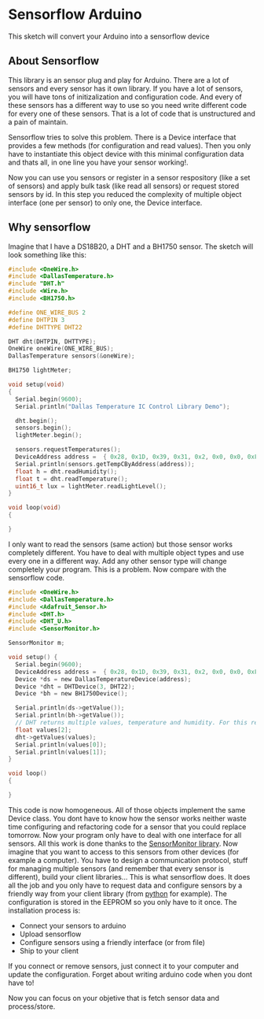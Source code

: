 Sensorflow Arduino
==================

This sketch will convert your Arduino into a sensorflow device

About Sensorflow
----------------
This library is an sensor plug and play for Arduino.
There are a lot of sensors and every sensor has it own library. If you have a lot of sensors,
you will have tons of initizalization and configuration code. And every of these sensors has
a different way to use so you need write different code for every one of these sensors. That
is a lot of code that is unstructured and a pain of maintain.

Sensorflow tries to solve this problem. There is a Device interface that provides a few methods
(for configuration and read values). Then you only have to instantiate this object device with
this minimal configuration data and thats all, in one line you have your sensor working!.

Now you can use you sensors or register in a sensor respository (like a set of sensors) and apply
bulk task (like read all sensors) or request stored sensors by id. In this step you reduced the
complexity of multiple object interface (one per sensor) to only one, the Device interface.

Why sensorflow
--------------
Imagine that I have a DS18B20, a DHT and a BH1750 sensor. The sketch will look something like this:

```c
#include <OneWire.h>
#include <DallasTemperature.h>
#include "DHT.h"
#include <Wire.h>
#include <BH1750.h>

#define ONE_WIRE_BUS 2
#define DHTPIN 3
#define DHTTYPE DHT22

DHT dht(DHTPIN, DHTTYPE);
OneWire oneWire(ONE_WIRE_BUS);
DallasTemperature sensors(&oneWire);

BH1750 lightMeter;

void setup(void)
{
  Serial.begin(9600);
  Serial.println("Dallas Temperature IC Control Library Demo");

  dht.begin();
  sensors.begin();
  lightMeter.begin();

  sensors.requestTemperatures();
  DeviceAddress address =  { 0x28, 0x1D, 0x39, 0x31, 0x2, 0x0, 0x0, 0xF0 };
  Serial.println(sensors.getTempCByAddress(address));  
  float h = dht.readHumidity();
  float t = dht.readTemperature();
  uint16_t lux = lightMeter.readLightLevel();
}

void loop(void)
{

}
```
I only want to read the sensors (same action) but those sensor works completely different. You have to deal with
multiple object types and use every one in a different way. Add any other sensor type will change completely
your program. This is a problem. Now compare with the sensorflow code.

```c
#include <OneWire.h>
#include <DallasTemperature.h>
#include <Adafruit_Sensor.h>
#include <DHT.h>
#include <DHT_U.h>
#include <SensorMonitor.h>

SensorMonitor m;

void setup() {
  Serial.begin(9600);
  DeviceAddress address =  { 0x28, 0x1D, 0x39, 0x31, 0x2, 0x0, 0x0, 0xF0 };
  Device *ds = new DallasTemperatureDevice(address);
  Device *dht = DHTDevice(3, DHT22);
  Device *bh = new BH1750Device();

  Serial.println(ds->getValue());
  Serial.println(bh->getValue());
  // DHT returns multiple values, temperature and humidity. For this reason you need the array
  float values[2];
  dht->getValues(values);
  Serial.println(values[0]);
  Serial.println(values[1]);
}

void loop()
{

}
```

This code is now homogeneous. All of those objects implement the same Device class. You
dont have to know how the sensor works neither waste time configuring and refactoring code for a sensor that
you could replace tomorrow. Now your program only have to deal with one interface for all sensors. All this work
is done thanks to the [SensorMonitor library](https://github.com/maxpowel/SensorMonitor). Now imagine that you want
to access to this sensors from other devices (for example a computer). You have to design a communication protocol,
stuff for managing multiple sensors (and remember that every sensor is different), build your client libraries... This is
what sensorflow does. It does all the job and you only have to request data and configure sensors by a friendly way from your client library (from [python](https://github.com/maxpowel/sensorflow-python) for example). The configuration is stored in the EEPROM so you only have to it once.
The installation process is:
* Connect your sensors to arduino
* Upload sensorflow
* Configure sensors using a friendly interface (or from file)
* Ship to your client

If you connect or remove sensors, just connect it to your computer and update the configuration. Forget about writing arduino code when you dont have to!

Now you can focus on your objetive that is fetch sensor data and process/store.
